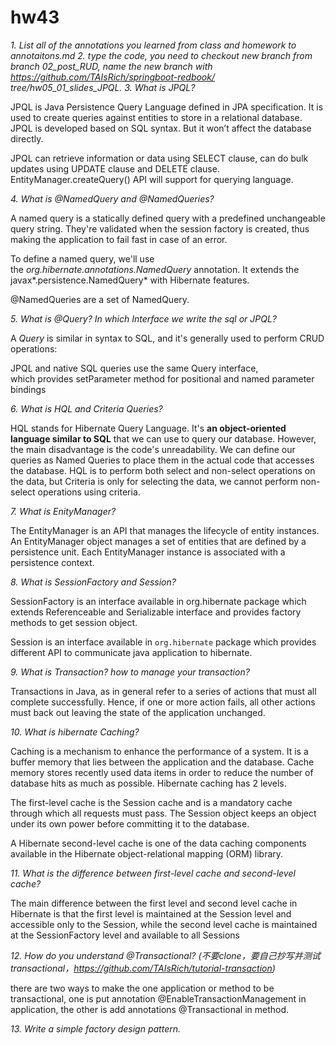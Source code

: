 # hw43

*1. List all of the annotations you learned from class and homework to*
*annotaitons.md*
*2. type the code, you need to checkout new branch from branch 02_post_RUD,*
*name the new branch with https://github.com/TAIsRich/springboot-redbook/*
*tree/hw05_01_slides_JPQL.*
*3. What is JPQL?*

JPQL is Java Persistence Query Language defined in JPA specification. It is used to create queries against entities to store in a relational database. JPQL is developed based on SQL syntax. But it won’t affect the database directly.

JPQL can retrieve information or data using SELECT clause, can do bulk updates using UPDATE clause and DELETE clause. EntityManager.createQuery() API will support for querying language.

*4. What is @NamedQuery and @NamedQueries?*

A named query is a statically defined query with a predefined unchangeable query string. They're validated when the session factory is created, thus making the application to fail fast in case of an error.

To define a named query, we'll use the *org.hibernate.annotations.NamedQuery* annotation. It extends the javax*.persistence.NamedQuery* with Hibernate features.

@NamedQueries are a set of NamedQuery.

*5. What is @Query? In which Interface we write the sql or JPQL?*

A *Query* is similar in syntax to SQL, and it's generally used to perform CRUD operations:

JPQL and native SQL queries use the same Query interface, which provides setParameter method for positional and named parameter bindings

*6. What is HQL and Criteria Queries?*

HQL stands for Hibernate Query Language. It's **an object-oriented language similar to SQL** that we can use to query our database. However, the main disadvantage is the code's unreadability. We can define our queries as Named Queries to place them in the actual code that accesses the database.  HQL is to perform both select and non-select operations on the data, but Criteria is only for selecting the data, we cannot perform non-select operations using criteria.

*7. What is EnityManager?*

The EntityManager is an API that manages the lifecycle of entity instances. An EntityManager object manages a set of entities that are defined by a persistence unit. Each EntityManager instance is associated with a persistence context.

*8. What is SessionFactory and Session?*

SessionFactory is an interface available in org.hibernate package which extends Referenceable and Serializable interface and provides factory methods to get session object.

Session is an interface available in `org.hibernate` package which provides different API to communicate java application to hibernate. 

*9. What is Transaction? how to manage your transaction?*

Transactions in Java, as in general refer to a series of actions that must all complete successfully. Hence, if one or more action fails, all other actions must back out leaving the state of the application unchanged.

*10. What is hibernate Caching?*

Caching is a mechanism to enhance the performance of a system. It is a buffer memory that lies between the application and the database. Cache memory stores recently used data items in order to reduce the number of database hits as much as possible. Hibernate caching has 2 levels.

The first-level cache is the Session cache and is a mandatory cache through which all requests must pass. The Session object keeps an object under its own power before committing it to the database.

A Hibernate second-level cache is one of the data caching components available in the Hibernate object-relational mapping (ORM) library.

*11. What is the difference between first-level cache and second-level cache?*

   The main difference between the first level and second level cache in Hibernate is that the first level is maintained at the Session level and accessible only to the Session, while the second level cache is maintained at the SessionFactory level and available to all Sessions

*12. How do you understand @Transactional? (不要clone，要⾃⼰抄写并测试*
*transactional，https://github.com/TAIsRich/tutorial-transaction)*

there are two ways to make the one application or method to be transactional,  one is put annotation @EnableTransactionManagement in application, the other is add annotations @Transactional in method. 

*13. Write a simple factory design pattern.*